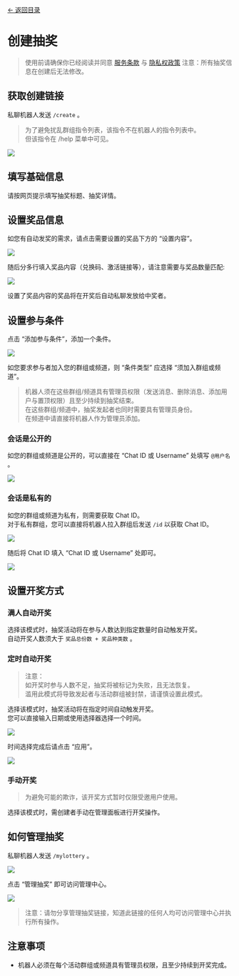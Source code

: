 [<- 返回目录](index.md)

# 创建抽奖

> 使用前请确保你已经阅读并同意 [服务条款](tos.md) 与 [隐私权政策](privacy.md)
> 注意：所有抽奖信息在创建后无法修改。

## 获取创建链接

私聊机器人发送 `/create` 。

> 为了避免扰乱群组指令列表，该指令不在机器人的指令列表中。<br>
> 但该指令在 /help 菜单中可见。

![](https://img.trumpdns.com/2020/08/11/E7CERaQa.png)

## 填写基础信息

请按网页提示填写抽奖标题、抽奖详情。<br>

## 设置奖品信息

如您有自动发奖的需求，请点击需要设置的奖品下方的 “设置内容”。

![](https://img.trumpdns.com/2020/12/17/h85k1B9d.png)

随后分多行填入奖品内容（兑换码、激活链接等），请注意需要与奖品数量匹配:

![](https://img.trumpdns.com/2020/12/17/HfJ1i85Q.png)

设置了奖品内容的奖品将在开奖后自动私聊发放给中奖者。

## 设置参与条件

点击 “添加参与条件”，添加一个条件。

![](https://img.trumpdns.com/2020/08/11/o1MQbRao.png)

如您要求参与者加入您的群组或频道，则 “条件类型” 应选择 “须加入群组或频道”。<br>

> 机器人须在这些群组/频道具有管理员权限（发送消息、删除消息、添加用户与置顶权限）且至少持续到抽奖结束。<br>
> 在这些群组/频道中，抽奖发起者也同时需要具有管理员身份。<br>
> 在频道中请直接将机器人作为管理员添加。<br>

### 会话是公开的

如您的群组或频道是公开的，可以直接在 “Chat ID 或 Username” 处填写 `@用户名` 。

![](https://img.trumpdns.com/2020/08/11/UCYU2RaX.png)

### 会话是私有的

如您的群组或频道为私有，则需要获取 Chat ID。<br>
对于私有群组，您可以直接将机器人拉入群组后发送 `/id` 以获取 Chat ID。

![](https://img.trumpdns.com/2020/08/11/1VwpxT6q.png)

随后将 Chat ID 填入 “Chat ID 或 Username” 处即可。

![](https://img.trumpdns.com/2020/08/11/a5FM0L4g.png)

## 设置开奖方式

### 满人自动开奖

选择该模式时，抽奖活动将在参与人数达到指定数量时自动触发开奖。<br>
自动开奖人数须大于 `奖品总份数 + 奖品种类数` 。

### 定时自动开奖

> 注意：<br>
> 如开奖时参与人数不足，抽奖将被标记为失败，且无法恢复。<br>
> 滥用此模式将导致发起者与活动群组被封禁，请谨慎设置此模式。

选择该模式时，抽奖活动将在指定时间自动触发开奖。<br>
您可以直接输入日期或使用选择器选择一个时间。

![](https://img.trumpdns.com/2020/08/11/5X4pwUjM.png)

时间选择完成后请点击 “应用”。

![](https://img.trumpdns.com/2020/08/11/JnKg3LJK.png)

### 手动开奖

> 为避免可能的欺诈，该开奖方式暂时仅限受邀用户使用。

选择该模式时，需创建者手动在管理面板进行开奖操作。<br>

## 如何管理抽奖

私聊机器人发送 `/mylottery` 。

![](https://img.trumpdns.com/2020/08/11/TB8OrGwO.png)

点击 “管理抽奖” 即可访问管理中心。

![](https://img.trumpdns.com/2020/08/11/1fEPNSv0.png)

> 注意：请勿分享管理抽奖链接，知道此链接的任何人均可访问管理中心并执行所有操作。

## 注意事项

* 机器人必须在每个活动群组或频道具有管理员权限，且至少持续到开奖完成。
